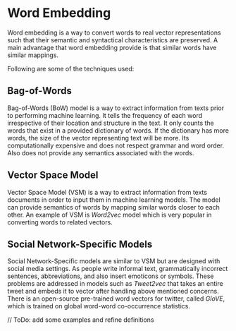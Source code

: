 # Word Embedding

Word embedding is a way to convert words to real vector representations such that their semantic and syntactical characteristics are preserved. A main advantage that word embedding provide is that similar words have  similar mappings. 

Following are some of the techniques used:

## Bag-of-Words
Bag-of-Words (BoW) model is a way to extract information from texts prior to performing machine learning. It tells the frequency of each word irrespective of their location and structure in the text. It only counts the words that exist in a provided dictionary of words. If the dictionary has more words, the size of the vector representing text will be more. Its computationally expensive and does not respect grammar and word order. Also does not provide any semantics associated with the words.

## Vector Space Model
Vector Space Model (VSM) is a way to extract information from texts documents in order to input them in machine learning models. The model can provide semantics of words by mapping similar words closer to each other. An example of VSM is *Word2vec* model which is very popular in converting words to related vectors.

## Social Network-Specific Models
Social Network-Specific models are similar to VSM but are designed with social media settings. As people write informal text, grammatically incorrect sentences, abbreviations, and also insert emoticons or symbols. These problems are addressed in models such as *Tweet2vec* that takes an entire tweet and embeds it to vector after handling above mentioned concerns. There is an open-source pre-trained word vectors for twitter, called *GloVE*, which is trained on global word-word co-occurrence statistics.

// ToDo: add some examples and refine definitions
